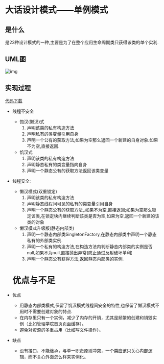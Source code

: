 # 大话设计模式——单例模式

## 是什么

是23种设计模式的一种,主要是为了在整个应用生命周期类只获得该类的单个实利.

## UML图

![img](https://img-blog.csdn.net/20141005003523312?watermark/2/text/aHR0cDovL2Jsb2cuY3Nkbi5uZXQvbGh5X3ljdQ==/font/5a6L5L2T/fontsize/400/fill/I0JBQkFCMA==/dissolve/70/gravity/Center)

## 实现过程

[代码下载](https://github.com/JerryDtj/designPattern/tree/master/singletonPattern)

- 线程不安全
  - 饱汉(懒汉)式
    1. 声明该类的私有构造方法
    2. 声明私有的类变量引用自身
    3. 声明一个公有的获取方法,如果为空那么返回一个新建的自身对象.如果不为空,直接返回.
  - 饥汉式
    1. 声明该类的私有构造方法
    2. 声明静态私有的类变量指向自身
    3. 声明一个静态公有的获取方法返回该类变量

- 线程安全:

  - 懒汉模式(双重锁定)
    1. 声明该类的私有构造方法
    2. 声明静态线程间可见的私有的类变量引用自身
    3. 声明一个静态公有的获取方法,.如果不为空,直接返回;如果为空那么锁定该类,在锁定块内继续判断该类是否为空,如果为空,返回一个新建的该类的对象
  - 懒汉模式升级版(静态内部类)
    1. 声明一个静态内部类SingletonFactory,在静态内部类中声明一个静态私有的外部类实例.
    2. 声明一个私有的构造方法,在构造方法内判断静态内部类的实例是否null,如果不为null,直接抛出异常(防止通过反射破坏单利)
    3. 声明一个静态公有获得方法,返回静态内部类的实例.

  # 优点与不足

- 优点
  - 用静态内部类模式,保留了饥汉模式线程间安全的特性,也保留了懒汉模式不用时不需要创建对象的特点.
  - 在内存里只有一个实例，减少了内存的开销，尤其是频繁的创建和销毁实例（比如管理学院首页页面缓存）。 
  - 避免对资源的多重占用（比如写文件操作）。
- 缺点
  - 没有接口，不能继承，与单一职责原则冲突，一个类应该只关心内部逻辑，而不关心外面怎么样来实例化。